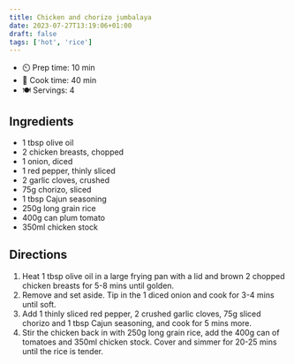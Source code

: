 ```yaml
---
title: Chicken and chorizo jumbalaya
date: 2023-07-27T13:19:06+01:00
draft: false
tags: ['hot', 'rice']
---
```



- ⏲️ Prep time: 10 min
- 🍳 Cook time: 40 min
- 🍽️ Servings: 4

## Ingredients

- 1 tbsp olive oil
- 2 chicken breasts, chopped
- 1 onion, diced
- 1 red pepper, thinly sliced
- 2 garlic cloves, crushed
- 75g chorizo, sliced
- 1 tbsp Cajun seasoning
- 250g long grain rice
- 400g can plum tomato
- 350ml chicken stock


## Directions

1. Heat 1 tbsp olive oil in a large frying pan with a lid and brown 2 chopped chicken breasts for 5-8 mins until golden.
2. Remove and set aside. Tip in the 1 diced onion and cook for 3-4 mins until soft.
3. Add 1 thinly sliced red pepper, 2 crushed garlic cloves, 75g sliced chorizo and 1 tbsp Cajun seasoning, and cook for 5 mins more.
4. Stir the chicken back in with 250g long grain rice, add the 400g can of tomatoes and 350ml chicken stock. Cover and simmer for 20-25 mins until the rice is tender.

